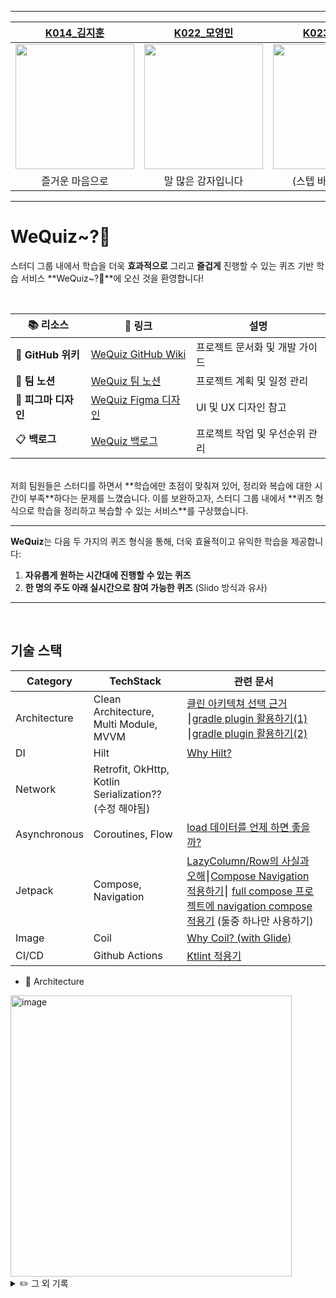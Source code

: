
---
|[K014_김지훈](https://github.com/jay200333)|[K022_모영민](https://github.com/moyeongmin)|[K023_문유리](https://github.com/915dbfl)|[K041_이훈](https://github.com/pengcon)|[K051_천일영](https://github.com/Cheonilyeong)|
|:-----:|:-----:|:-----:|:-----:|:-----:|
|<img src= https://github.com/user-attachments/assets/6e7b38c8-c6f6-451c-a233-83f9007256ab width=190 height=200 >|<img src= https://github.com/user-attachments/assets/1dc9f39a-edda-4665-bf5a-d01fba4924d3 width=190 height=200 >|<img src="https://github.com/user-attachments/assets/4215d583-1690-4c23-8330-5b5bd8ad125a" width=190 height=200>|<img src="https://github.com/user-attachments/assets/83af745e-f77e-4032-97f4-2cadf0d99556" width=180 height=200>|<img src="https://github.com/user-attachments/assets/46cdda87-30d9-4e51-a9b2-d29f5d5b87b3" width=180 height=200>|
|즐거운 마음으로 | 말 많은 감자입니다 | (스텝 바이 스텝🎶🎶) | 7시간은 자야합니다 | 100010 |
---
# WeQuiz~?🍦

스터디 그룹 내에서 학습을 더욱 **효과적으로** 그리고 **즐겁게** 진행할 수 있는 퀴즈 기반 학습 서비스 **WeQuiz~?🍦**에 오신 것을 환영합니다!

<br>

<div align="center">

| 📚 리소스              | 🔗 링크                                                                                                                         | 설명                                   |
| ---------------------- | ------------------------------------------------------------------------------------------------------------------------------- | -------------------------------------- |
| 📖 **GitHub 위키**     | [WeQuiz GitHub Wiki](https://github.com/boostcampwm-2024/and02_weQuiz/wiki)                                                     | 프로젝트 문서화 및 개발 가이드          |
| 📃 **팀 노션**         | [WeQuiz 팀 노션](https://trite-ice-00b.notion.site/we-kids-1275bfe2c24f801e88c0efe0f0fb1071?pvs=4)                             | 프로젝트 계획 및 일정 관리              |
| 🎨 **피그마 디자인**   | [WeQuiz Figma 디자인](https://embed.figma.com/design/OM2OS94tdFHdJ5PnWnxKeZ/%EC%9C%84%ED%80%B4%EC%A6%88?node-id=0-1&theme=system) |    UI 및 UX 디자인 참고                 |
| 📋 **백로그**          | [WeQuiz 백로그](https://github.com/orgs/boostcampwm-2024/projects/4)                                                                                   | 프로젝트 작업 및 우선순위 관리          |

</div>
<br>
저희 팀원들은 스터디를 하면서 **학습에만 초점이 맞춰져 있어, 정리와 복습에 대한 시간이 부족**하다는 문제를 느꼈습니다. 이를 보완하고자, 스터디 그룹 내에서 **퀴즈 형식으로 학습을 정리하고 복습할 수 있는 서비스**를 구상했습니다.

---

**WeQuiz**는 다음 두 가지의 퀴즈 형식을 통해, 더욱 효율적이고 유익한 학습을 제공합니다:

1. **자유롭게 원하는 시간대에 진행할 수 있는 퀴즈**
2. **한 명의 주도 아래 실시간으로 참여 가능한 퀴즈** (Slido 방식과 유사)

---

<br>

## 기술 스택 
| Category  | TechStack | 관련 문서 |
| ------------- | ------------- | ------------- |
| Architecture  | Clean Architecture, Multi Module, MVVM  | [클린 아키텍쳐 선택 근거](https://www.notion.so/65af7f3ff4de425ba5ef818a123c13c3?pvs=4#57687e8fd3c044dca88f700553ed6326)⎮[gradle plugin 활용하기(1)](https://915dbfl.github.io/android/gradle-plugin(1)/) ⎮[gradle plugin 활용하기(2)](https://915dbfl.github.io/android/gradle-plugin(2)/)
| DI | Hilt | [Why Hilt?](https://www.notion.so/65af7f3ff4de425ba5ef818a123c13c3?pvs=4#b8490660e7954618b8817af465ada612)
| Network | Retrofit, OkHttp, Kotlin Serialization?? (수정 해야됨) | 
| Asynchronous | Coroutines, Flow | [load 데이터를 언제 하면 좋을까?](https://www.notion.so/1315bfe2c24f8064837fc11fa838e586?p=13d5bfe2c24f8019b310f3d195174655&pm=s)
| Jetpack |  Compose, Navigation | [LazyColumn/Row의 사실과 오해](https://www.notion.so/1315bfe2c24f8064837fc11fa838e586?p=3c6f5b41183a4962b1338c1e582b07ee&pm=s)⎮[Compose Navigation 적용하기](https://trite-ice-00b.notion.site/Compose-navigation-cca9b5763d77445a9288a03831b26352?pvs=74)⎮ [full compose 프로젝트에 navigation compose 적용기](https://915dbfl.github.io/compose/compose-navigation/) (둘중 하나만 사용하기)
| Image | Coil | [Why Coil? (with Glide)](https://www.notion.so/65af7f3ff4de425ba5ef818a123c13c3?pvs=4#6936b41d1c0e44d58641343c9c0343dd)
| CI/CD | Github Actions |[Ktlint 적용기](https://jay20033.tistory.com/31)
- 🔧 Architecture
<img width="450" alt="image" src="https://github.com/boostcampwm2023/and04-catchy-tape/assets/62279741/6ba75222-1cd6-417a-b8ec-2aef6bbf1deb">

<details>
<summary>✏️ 그 외 기록</summary>

- [프로젝트 생성](https://github.com/boostcampwm2023/and04-catchy-tape/wiki/Android#%ED%94%84%EB%A1%9C%EC%A0%9D%ED%8A%B8-%EC%83%9D%EC%84%B1%EC%8B%9C-%EA%B3%A0%EB%A0%A4%ED%95%9C-%EB%82%B4%EC%9A%A9)

</details>
<br>





